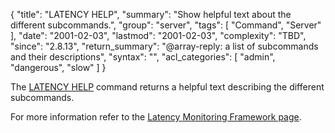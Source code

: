 {
  "title": "LATENCY HELP",
  "summary": "Show helpful text about the different subcommands.",
  "group": "server",
  "tags": [
    "Command",
    "Server"
  ],
  "date": "2001-02-03",
  "lastmod": "2001-02-03",
  "complexity": "TBD",
  "since": "2.8.13",
  "return_summary": "@array-reply: a list of subcommands and their descriptions",
  "syntax": "",
  "acl_categories": [
    "admin",
    "dangerous",
    "slow"
  ]
}

The [LATENCY HELP](/commands/latency-help) command returns a helpful text describing the different
subcommands.

For more information refer to the [Latency Monitoring Framework page][lm].

[lm]: /topics/latency-monitor

